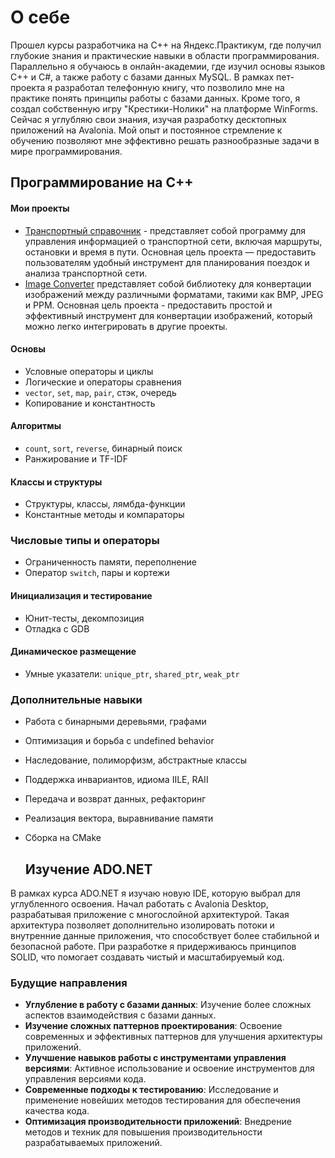 # О себе
Прошел курсы разработчика на C++ на Яндекс.Практикум, где получил глубокие знания и практические навыки в области программирования. Параллельно я обучаюсь в онлайн-академии, где изучил основы языков C++ и C#, а также работу с базами данных MySQL. В рамках пет-проекта я разработал телефонную книгу, что позволило мне на практике понять принципы работы с базами данных. Кроме того, я создал собственную игру "Крестики-Нолики" на платформе WinForms. Сейчас я углубляю свои знания, изучая разработку десктопных приложений на Avalonia. Мой опыт и постоянное стремление к обучению позволяют мне эффективно решать разнообразные задачи в мире программирования.

## Программирование на C++
#### Мои проекты
- [Транспортный справочник](https://github.com/77Kimi77/TransportCatalogue.git) - представляет собой программу для управления информацией о транспортной сети, включая маршруты, остановки и время в пути. Основная цель проекта — предоставить пользователям удобный инструмент для планирования поездок и анализа транспортной сети.
- [Image Converter](https://github.com/77Kimi77/cpp-image-converter.git) представляет собой библиотеку для конвертации изображений между различными форматами, такими как BMP, JPEG и PPM. Основная цель проекта - предоставить простой и эффективный инструмент для конвертации изображений, который можно легко интегрировать в другие проекты.

#### Основы
- Условные операторы и циклы
- Логические и операторы сравнения
- `vector`, `set`, `map`, `pair`, стэк, очередь
- Копирование и константность

#### Алгоритмы
- `count`, `sort`, `reverse`, бинарный поиск
- Ранжирование и TF-IDF

#### Классы и структуры
- Структуры, классы, лямбда-функции
- Константные методы и компараторы

### Числовые типы и операторы
- Ограниченность памяти, переполнение
- Оператор `switch`, пары и кортежи

#### Инициализация и тестирование
- Юнит-тесты, декомпозиция
- Отладка с GDB

#### Динамическое размещение
- Умные указатели: `unique_ptr`, `shared_ptr`, `weak_ptr`

### Дополнительные навыки
- Работа с бинарными деревьями, графами
- Оптимизация и борьба с undefined behavior
- Наследование, полиморфизм, абстрактные классы
- Поддержка инвариантов, идиома IILE, RAII
- Передача и возврат данных, рефакторинг
- Реализация вектора, выравнивание памяти
- Сборка на CMake

  ## Изучение ADO.NET

В рамках курса ADO.NET я изучаю новую IDE, которую выбрал для углубленного освоения. Начал работать с Avalonia Desktop, разрабатывая приложение с многослойной архитектурой. Такая архитектура позволяет дополнительно изолировать потоки и внутренние данные приложения, что способствует более стабильной и безопасной работе. При разработке я придерживаюсь принципов SOLID, что помогает создавать чистый и масштабируемый код.

### Будущие направления

- **Углубление в работу с базами данных**: Изучение более сложных аспектов взаимодействия с базами данных.
- **Изучение сложных паттернов проектирования**: Освоение современных и эффективных паттернов для улучшения архитектуры приложений.
- **Улучшение навыков работы с инструментами управления версиями**: Активное использование и освоение инструментов для управления версиями кода.
- **Современные подходы к тестированию**: Исследование и применение новейших методов тестирования для обеспечения качества кода.
- **Оптимизация производительности приложений**: Внедрение методов и техник для повышения производительности разрабатываемых приложений.

